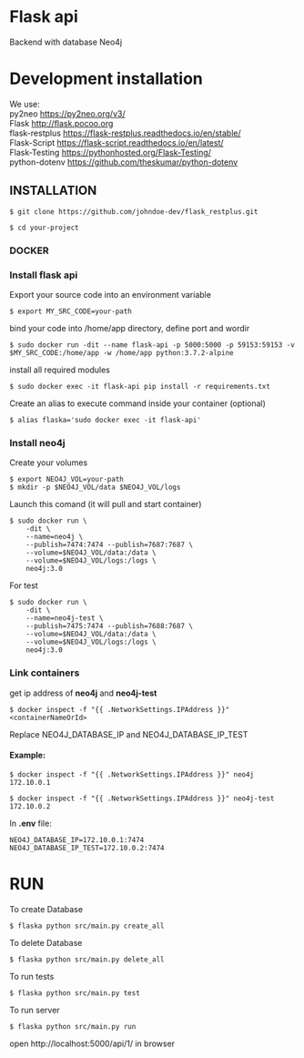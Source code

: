 # Flask api
Backend with database Neo4j
# Development installation
We use:  
py2neo  https://py2neo.org/v3/  
Flask  http://flask.pocoo.org  
flask-restplus  https://flask-restplus.readthedocs.io/en/stable/  
Flask-Script  https://flask-script.readthedocs.io/en/latest/  
Flask-Testing  https://pythonhosted.org/Flask-Testing/  
python-dotenv  https://github.com/theskumar/python-dotenv


## INSTALLATION

```
$ git clone https://github.com/johndoe-dev/flask_restplus.git
```

```
$ cd your-project
```

### DOCKER

### Install flask api
Export your source code into an environment variable
```
$ export MY_SRC_CODE=your-path
```
bind your code into /home/app directory, define  port and wordir
```
$ sudo docker run -dit --name flask-api -p 5000:5000 -p 59153:59153 -v $MY_SRC_CODE:/home/app -w /home/app python:3.7.2-alpine
```
install all required modules
```
$ sudo docker exec -it flask-api pip install -r requirements.txt
```
Create an alias to execute command inside your container (optional)
```
$ alias flaska='sudo docker exec -it flask-api'
```

### Install neo4j
Create your volumes  
```
$ export NEO4J_VOL=your-path
$ mkdir -p $NEO4J_VOL/data $NEO4J_VOL/logs
```
Launch this comand (it will pull and start container)
```
$ sudo docker run \
    -dit \
    --name=neo4j \
    --publish=7474:7474 --publish=7687:7687 \
    --volume=$NEO4J_VOL/data:/data \
    --volume=$NEO4J_VOL/logs:/logs \
    neo4j:3.0
```
For test
```
$ sudo docker run \
    -dit \
    --name=neo4j-test \
    --publish=7475:7474 --publish=7688:7687 \
    --volume=$NEO4J_VOL/data:/data \
    --volume=$NEO4J_VOL/logs:/logs \
    neo4j:3.0
```

### Link containers
get ip address of __neo4j__ and __neo4j-test__
```
$ docker inspect -f "{{ .NetworkSettings.IPAddress }}" <containerNameOrId>
```
Replace NEO4J_DATABASE_IP and NEO4J_DATABASE_IP_TEST
#### Example:
```
$ docker inspect -f "{{ .NetworkSettings.IPAddress }}" neo4j
172.10.0.1
```
```
$ docker inspect -f "{{ .NetworkSettings.IPAddress }}" neo4j-test
172.10.0.2
```
In __.env__ file:
```
NEO4J_DATABASE_IP=172.10.0.1:7474
NEO4J_DATABASE_IP_TEST=172.10.0.2:7474
```

# RUN
To create Database
```
$ flaska python src/main.py create_all
```
To delete Database
```
$ flaska python src/main.py delete_all
```
To run tests
```
$ flaska python src/main.py test
```
To run server
```
$ flaska python src/main.py run
```

open http://localhost:5000/api/1/ in browser
